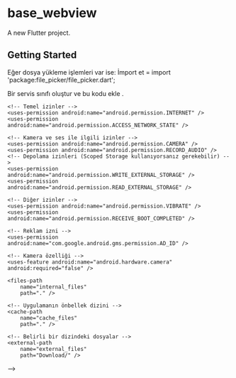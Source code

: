 # base_webview

A new Flutter project.

## Getting Started

Eğer dosya yükleme işlemleri var ise:
 İmport et  = import 'package:file_picker/file_picker.dart';

 Bir servis sınıfı oluştur ve bu kodu ekle .

   <!-- Future<List<String>> _androidFilePicker(FileSelectorParams params) async {
    final result = await FilePicker.platform.pickFiles();

    if (result != null && result.files.single.path != null) {
      final file = File(result.files.single.path!);
      return [file.uri.toString()];
    }
    return [];
  }

  void addFileSelectionListener(WebViewController controller) async {
    if (Platform.isAndroid) {
      final androidController = controller.platform as AndroidWebViewController;
      await androidController.setOnShowFileSelector(_androidFilePicker);
    }
  } -->
    <!-- Temel izinler -->
    <uses-permission android:name="android.permission.INTERNET" />
    <uses-permission android:name="android.permission.ACCESS_NETWORK_STATE" />

    <!-- Kamera ve ses ile ilgili izinler -->
    <uses-permission android:name="android.permission.CAMERA" />
    <uses-permission android:name="android.permission.RECORD_AUDIO" />
    <!-- Depolama izinleri (Scoped Storage kullanıyorsanız gerekebilir) -->
    <uses-permission android:name="android.permission.WRITE_EXTERNAL_STORAGE" />
    <uses-permission android:name="android.permission.READ_EXTERNAL_STORAGE" />

    <!-- Diğer izinler -->
    <uses-permission android:name="android.permission.VIBRATE" />
    <uses-permission android:name="android.permission.RECEIVE_BOOT_COMPLETED" />

    <!-- Reklam izni -->
    <uses-permission android:name="com.google.android.gms.permission.AD_ID" />

    <!-- Kamera özelliği -->
    <uses-feature android:name="android.hardware.camera" android:required="false" />
<!-- <?xml version="1.0" encoding="utf-8"?>
<paths xmlns:android="http://schemas.android.com/apk/res/android">
    <!-- Uygulamanın özel dosya dizini -->
    <files-path
        name="internal_files"
        path="." />

    <!-- Uygulamanın önbellek dizini -->
    <cache-path
        name="cache_files"
        path="." />

    <!-- Belirli bir dizindeki dosyalar -->
    <external-path
        name="external_files"
        path="Download/" />
</paths> -->
